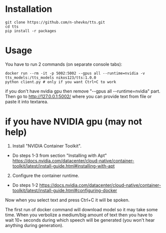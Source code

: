 # Installation
```
git clone https://github.com/n-shevko/tts.git
cd tts
pip install -r packages
```

# Usage

You have to run 2 commands (on separate console tabs):
```
docker run --rm -it -p 5002:5002 --gpus all --runtime=nvidia -v tts_models:/tts_models nikos123/tts:1.0.0
python client.py # only if you want Ctrl+C to work
```
if you don't have nvidia gpu then remove "--gpus all --runtime=nvidia" part.
Then go to http://127.0.0.1:5002/ where you can provide text from file or paste it into textarea.

# if you have NVIDIA gpu (may not help)

1. Install "NVIDIA Container Toolkit".
- Do steps 1-3 from section "Installing with Apt"
https://docs.nvidia.com/datacenter/cloud-native/container-toolkit/latest/install-guide.html#installing-with-apt

2. Configure the container runtime.
- Do steps 1-2
https://docs.nvidia.com/datacenter/cloud-native/container-toolkit/latest/install-guide.html#configuring-docker


Now when you select text and press Ctrl+C it will be spoken.


The first run of docker command will download model so it may take some time.
When you verbolize a medium/big amount of text then you have to wait 10+ seconds during which speech will be generated (you won't hear anything during generation).


